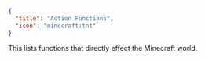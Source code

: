 ```json
{
  "title": "Action Functions",
  "icon": "minecraft:tnt"
}
```

This lists functions that directly effect the Minecraft world.